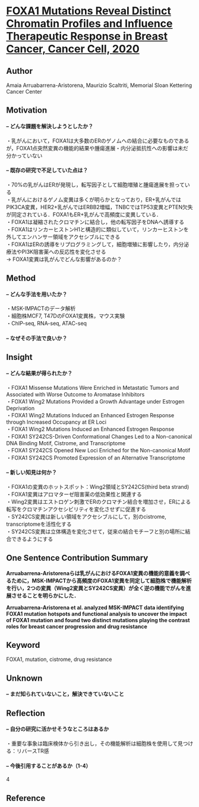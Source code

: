 # [FOXA1 Mutations Reveal Distinct Chromatin Profiles and Influence Therapeutic Response in Breast Cancer, Cancer Cell, 2020](https://doi.org/10.1016/j.ccell.2020.08.003)
## Author
Amaia Arruabarrena-Aristorena, Maurizio Scaltriti, Memorial Sloan Kettering Cancer Center

## Motivation
#### – どんな課題を解決しようとしたか？
・乳がんにおいて，FOXA1は大多数のERのゲノムへの結合に必要なものであるが，FOXA1点突然変異の機能的結果や腫瘍進展・内分泌抵抗性への影響は未だ分かっていない  
#### – 既存の研究で不足していた点は？
・70%の乳がんはERが発現し，転写因子として細胞増殖と腫瘍進展を担っている  
・乳がんにおけるゲノム変異は多くが明らかとなっており，ER+乳がんではPIK3CA変異，HER2+乳がんではERBB2増幅，TNBCではTP53変異とPTEN欠失が同定されている．FOXA1もER+乳がんで高頻度に変異している．  
・FOXA1は凝縮されたクロマチンに結合し，他の転写因子をDNAへ誘導する  
・FOXA1はリンカーヒストンH1と構造的に類似していて，リンカーヒストンを外してエンハンサー領域をアクセシブルにできる  
・FOXA1はERの誘導をリプログラミングして，細胞増殖に影響したり，内分泌療法やPI3K阻害薬への反応性を変化させる  
→ FOXA1変異は乳がんでどんな影響があるのか？

## Method
#### – どんな手法を用いたか？
・MSK-IMPACTのデータ解析  
・細胞株MCF7, T47DのFOXA1変異株，マウス実験  
・ChIP-seq, RNA-seq, ATAC-seq  

#### – なぜその手法で良いか？

## Insight
#### – どんな結果が得られたか？
・FOXA1 Missense Mutations Were Enriched in Metastatic Tumors and Associated with Worse Outcome to Aromatase Inhibitors  
・FOXA1 Wing2 Mutations Provided a Growth Advantage under Estrogen Deprivation  
・FOXA1 Wing2 Mutations Induced an Enhanced Estrogen Response through Increased Occupancy at ER Loci   
・FOXA1 Wing2 Mutations Induced an Enhanced Estrogen Response  
・FOXA1 SY242CS-Driven Conformational Changes Led to a Non-canonical DNA Binding Motif, Cistrome, and Transcriptome  
・FOXA1 SY242CS Opened New Loci Enriched for the Non-canonical Motif  
・FOXA1 SY242CS Promoted Expression of an Alternative Transcriptome
#### – 新しい知見は何か？
・FOXA1の変異のホットスポット：Wing2領域とSY242CS(third beta strand)  
・FOXA1変異はアロマターゼ阻害薬の低効果性と関連する  
・Wing2変異はエストロゲン刺激でERのクロマチン結合を増加させ，ERによる転写をクロマチンアクセシビリティを変化させずに促進する  
・SY242CS変異は新しい領域をアクセシブルにして，別のcistrome, transcriptomeを活性化する  
・SY242CS変異は立体構造を変化させて，従来の結合モチーフと別の場所に結合できるようにする  

## One Sentence Contribution Summary
**Arruabarrena-Aristorenaらは乳がんにおけるFOXA1変異の機能的意義を調べるために，MSK-IMPACTから高頻度のFOXA1変異を同定して細胞株で機能解析を行い，2つの変異（Wing2変異とSY242CS変異）が全く逆の機能でがんを進展させることを明らかにした．**  
  
**Arruabarrena-Aristorena et al. analyzed MSK-IMPACT data identifying FOXA1 mutation hotspots and functional analysis to uncover the impact of FOXA1 mutation and found two distinct mutations playing the contrast roles for breast cancer progression and drug resistance**

## Keyword
FOXA1, mutation, cistrome, drug resistance

## Unknown
#### – まだ知られていないこと，解決できていないこと

## Reflection
#### – 自分の研究に活かせそうなところはあるか
・重要な事象は臨床検体から引き出し，その機能解析は細胞株を使用して見つける：リバースTR感

#### – 今後引用することがあるか（1-4）
4

## Reference
